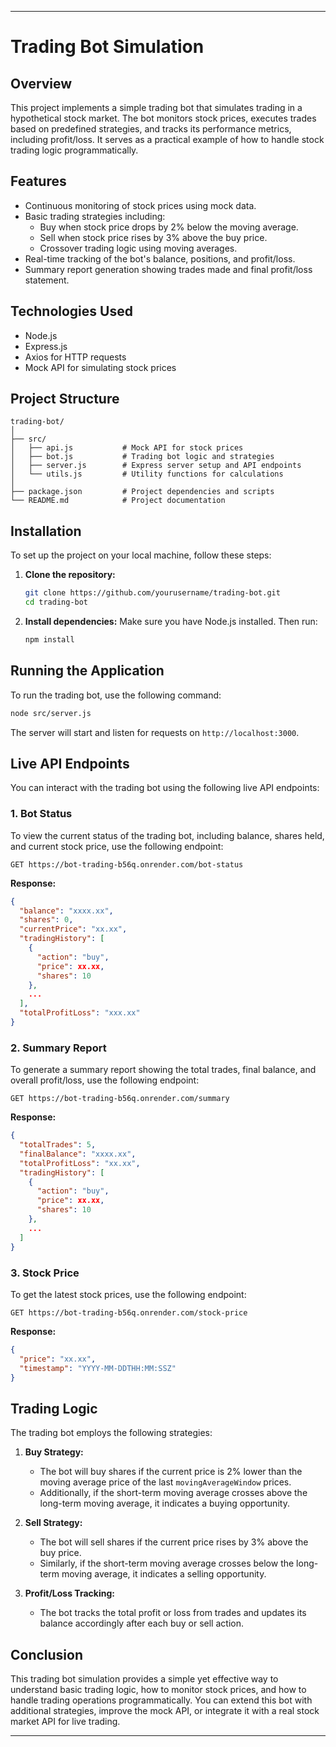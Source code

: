 ---

# Trading Bot Simulation

## Overview

This project implements a simple trading bot that simulates trading in a hypothetical stock market. The bot monitors stock prices, executes trades based on predefined strategies, and tracks its performance metrics, including profit/loss. It serves as a practical example of how to handle stock trading logic programmatically.

## Features

- Continuous monitoring of stock prices using mock data.
- Basic trading strategies including:
  - Buy when stock price drops by 2% below the moving average.
  - Sell when stock price rises by 3% above the buy price.
  - Crossover trading logic using moving averages.
- Real-time tracking of the bot's balance, positions, and profit/loss.
- Summary report generation showing trades made and final profit/loss statement.

## Technologies Used

- Node.js
- Express.js
- Axios for HTTP requests
- Mock API for simulating stock prices

## Project Structure

```
trading-bot/
│
├── src/
│   ├── api.js           # Mock API for stock prices
│   ├── bot.js           # Trading bot logic and strategies
│   ├── server.js        # Express server setup and API endpoints
│   └── utils.js         # Utility functions for calculations
│
├── package.json         # Project dependencies and scripts
└── README.md            # Project documentation
```

## Installation

To set up the project on your local machine, follow these steps:

1. **Clone the repository:**
   ```bash
   git clone https://github.com/yourusername/trading-bot.git
   cd trading-bot
   ```

2. **Install dependencies:**
   Make sure you have Node.js installed. Then run:
   ```bash
   npm install
   ```

## Running the Application

To run the trading bot, use the following command:

```bash
node src/server.js
```

The server will start and listen for requests on `http://localhost:3000`.

## Live API Endpoints

You can interact with the trading bot using the following live API endpoints:

### 1. Bot Status

To view the current status of the trading bot, including balance, shares held, and current stock price, use the following endpoint:

```http
GET https://bot-trading-b56q.onrender.com/bot-status
```

**Response:**
```json
{
  "balance": "xxxx.xx",
  "shares": 0,
  "currentPrice": "xx.xx",
  "tradingHistory": [
    {
      "action": "buy",
      "price": xx.xx,
      "shares": 10
    },
    ...
  ],
  "totalProfitLoss": "xxx.xx"
}
```

### 2. Summary Report

To generate a summary report showing the total trades, final balance, and overall profit/loss, use the following endpoint:

```http
GET https://bot-trading-b56q.onrender.com/summary
```

**Response:**
```json
{
  "totalTrades": 5,
  "finalBalance": "xxxx.xx",
  "totalProfitLoss": "xx.xx",
  "tradingHistory": [
    {
      "action": "buy",
      "price": xx.xx,
      "shares": 10
    },
    ...
  ]
}
```

### 3. Stock Price

To get the latest stock prices, use the following endpoint:

```http
GET https://bot-trading-b56q.onrender.com/stock-price
```

**Response:**
```json
{
  "price": "xx.xx",
  "timestamp": "YYYY-MM-DDTHH:MM:SSZ"
}
```

## Trading Logic

The trading bot employs the following strategies:

1. **Buy Strategy:**
   - The bot will buy shares if the current price is 2% lower than the moving average price of the last `movingAverageWindow` prices.
   - Additionally, if the short-term moving average crosses above the long-term moving average, it indicates a buying opportunity.

2. **Sell Strategy:**
   - The bot will sell shares if the current price rises by 3% above the buy price.
   - Similarly, if the short-term moving average crosses below the long-term moving average, it indicates a selling opportunity.

3. **Profit/Loss Tracking:**
   - The bot tracks the total profit or loss from trades and updates its balance accordingly after each buy or sell action.

## Conclusion

This trading bot simulation provides a simple yet effective way to understand basic trading logic, how to monitor stock prices, and how to handle trading operations programmatically. You can extend this bot with additional strategies, improve the mock API, or integrate it with a real stock market API for live trading.

---